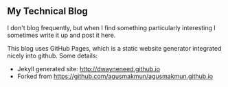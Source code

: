 ## My Technical Blog

I don't blog frequently, but when I find something particularly interesting I sometimes write it up and post it here.

This blog uses GitHub Pages, which is a static website generator integrated nicely into github.  Some details:
* Jekyll generated site: <http://dwayneneed.github.io>
* Forked from https://github.com/agusmakmun/agusmakmun.github.io

